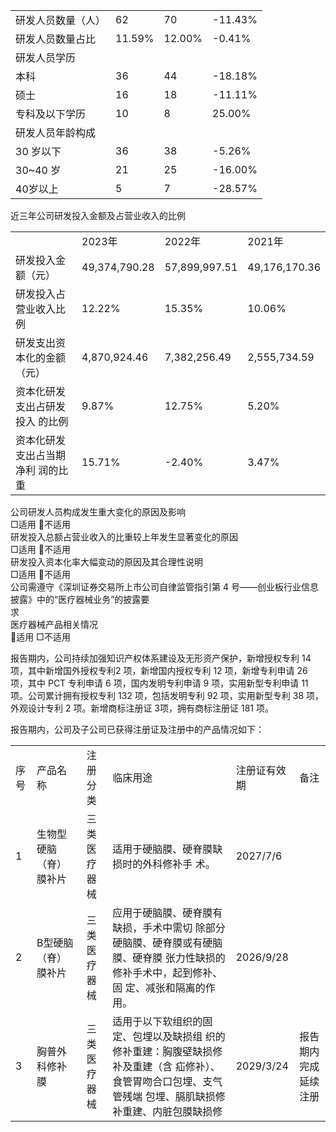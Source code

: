 <html><body><table><tr><td>研发人员数量（人）</td><td>62</td><td>70</td><td>-11.43%</td></tr><tr><td>研发人员数量占比</td><td>11.59%</td><td>12.00%</td><td>-0.41%</td></tr><tr><td colspan="4">研发人员学历</td></tr><tr><td>本科</td><td>36</td><td>44</td><td>-18.18%</td></tr><tr><td>硕士</td><td>16</td><td>18</td><td>-11.11%</td></tr><tr><td>专科及以下学历</td><td>10</td><td>8</td><td>25.00%</td></tr><tr><td colspan="4">研发人员年龄构成</td></tr><tr><td>30 岁以下</td><td>36</td><td>38</td><td>-5.26%</td></tr><tr><td>30~40 岁</td><td>21</td><td>25</td><td>-16.00%</td></tr><tr><td>40岁以上</td><td>5</td><td>7</td><td>-28.57%</td></tr></table></body></html>  

近三年公司研发投入金额及占营业收入的比例  


<html><body><table><tr><td></td><td>2023年</td><td>2022年</td><td>2021年</td></tr><tr><td>研发投入金额（元）</td><td>49,374,790.28</td><td>57,899,997.51</td><td>49,176,170.36</td></tr><tr><td>研发投入占营业收入比例</td><td>12.22%</td><td>15.35%</td><td>10.06%</td></tr><tr><td>研发支出资本化的金额 （元）</td><td>4,870,924.46</td><td>7,382,256.49</td><td>2,555,734.59</td></tr><tr><td>资本化研发支出占研发投入 的比例</td><td>9.87%</td><td>12.75%</td><td>5.20%</td></tr><tr><td>资本化研发支出占当期净利 润的比重</td><td>15.71%</td><td>-2.40%</td><td>3.47%</td></tr></table></body></html>  

公司研发人员构成发生重大变化的原因及影响  
□适用 不适用  
研发投入总额占营业收入的比重较上年发生显著变化的原因  
□适用 不适用  
研发投入资本化率大幅变动的原因及其合理性说明  
□适用 不适用  
公司需遵守《深圳证券交易所上市公司自律监管指引第 4 号——创业板行业信息披露》中的“医疗器械业务”的披露要  
求  
医疗器械产品相关情况  
适用 □不适用  

报告期内，公司持续加强知识产权体系建设及无形资产保护，新增授权专利 14 项，其中新增国外授权专利2 项，新增国内授权专利 12 项，新增专利申请 26 项，其中 PCT 专利申请 6 项，国内发明专利申请 9 项，实用新型专利申请 11项。公司累计拥有授权专利 132 项，包括发明专利 92 项，实用新型专利 38 项，外观设计专利 2 项。新增商标注册证 3项，拥有商标注册证 181 项。  

报告期内，公司及子公司已获得注册证及注册中的产品情况如下：  

<html><body><table><tr><td>序号</td><td>产品名称</td><td>注册分类</td><td>临床用途</td><td>注册证有效期</td><td>备注</td></tr><tr><td>1</td><td>生物型硬脑 （脊）膜补片</td><td>三类医疗器械</td><td>适用于硬脑膜、硬脊膜缺损时的外科修补手 术。</td><td>2027/7/6</td><td></td></tr><tr><td>2</td><td>B型硬脑（脊） 膜补片</td><td>三类医疗器械</td><td>应用于硬脑膜、硬脊膜有缺损，手术中需切 除部分硬脑膜、硬脊膜或有硬脑膜、硬脊膜 张力性缺损的修补手术中，起到修补、固 定、减张和隔离的作用。</td><td>2026/9/28</td><td></td></tr><tr><td>3</td><td>胸普外科修补膜</td><td>三类医疗器械</td><td>适用于以下软组织的固定、包埋以及缺损组 织的修补重建：胸腹壁缺损修补及重建（含 疝修补）、食管胃吻合口包埋、支气管残端 包埋、膈肌缺损修补重建、内脏包膜缺损修</td><td>2029/3/24</td><td>报告期内完成延续 注册</td></tr></table></body></html>  
